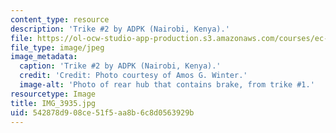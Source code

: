 ```yaml
---
content_type: resource
description: 'Trike #2 by ADPK (Nairobi, Kenya).'
file: https://ol-ocw-studio-app-production.s3.amazonaws.com/courses/ec-721-wheelchair-design-in-developing-countries-spring-2009/542878d908ce51f5aa8b6c8d0563929b_IMG_3935.jpg
file_type: image/jpeg
image_metadata:
  caption: 'Trike #2 by ADPK (Nairobi, Kenya).'
  credit: 'Credit: Photo courtesy of Amos G. Winter.'
  image-alt: 'Photo of rear hub that contains brake, from trike #1.'
resourcetype: Image
title: IMG_3935.jpg
uid: 542878d9-08ce-51f5-aa8b-6c8d0563929b
---
```

